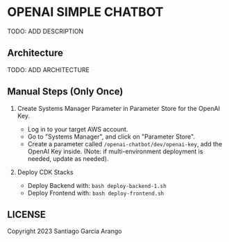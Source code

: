 # OPENAI SIMPLE CHATBOT

TODO: ADD DESCRIPTION

## Architecture

TODO: ADD ARCHITECTURE

## Manual Steps (Only Once)

1. Create Systems Manager Parameter in Parameter Store for the OpenAI Key.

   - Log in to your target AWS account.
   - Go to "Systems Manager", and click on "Parameter Store".
   - Create a parameter called `/openai-chatbot/dev/openai-key`, add the OpenAI Key inside. (Note: if multi-environment deployment is needed, update as needed).

2. Deploy CDK Stacks
   - Deploy Backend with: `bash deploy-backend-1.sh`
   - Deploy Frontend with: `bash deploy-frontend.sh`

## LICENSE

Copyright 2023 Santiago Garcia Arango
